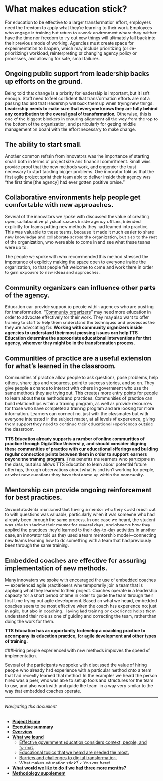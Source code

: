 # What makes education stick?

For education to be effective to a larger transformation effort, employees need the freedom to apply what they’re learning to their work. Employees who engage in training but return to a work environment where they neither have the time nor freedom to try out new things will ultimately fall back into their previous mode of working. Agencies must create space for experimentation to happen, which may include prioritizing (or de-prioritizing) workload, reinterpreting or changing agency policy or processes, and allowing for safe, small failures.

## Ongoing public support from leadership backs up efforts on the ground.

Being told that change is a priority for leadership is important, but it isn’t enough. Staff need to feel confident that transformation efforts are not a passing fad and that leadership will back them up when trying new things. **Leadership needs to make sure that everyone knows they are fully behind any contribution to the overall goal of transformation.** Otherwise, this is one of the biggest blockers in ensuring alignment all the way from the top to the bottom of the organization, and particularly for getting middle management on board with the effort necessary to make change.

## The ability to start small.

Another common refrain from innovators was the importance of starting small, both in terms of project size and financial commitment. Small wins provide proof that the new methods work, and engender the trust necessary to start tackling bigger problems. One innovator told us that the first agile project sprint their team able to deliver inside their agency was “the first time [the agency] had ever gotten positive praise.”

## Collaborative environments help people get comfortable with new approaches.

Several of the innovators we spoke with discussed the value of creating open, collaborative physical spaces inside agency offices, intended explicitly for teams putting new methods they had learned into practice. This was valuable to these teams, because it made it much easier to share new knowledge and collaborate across the organization, but also to the rest of the organization, who were able to come in and see what these teams were up to. 

The people we spoke with who recommended this method stressed the importance of explicitly making the space open to everyone inside the organization, so that people felt welcome to come and work there in order to gain exposure to new ideas and approaches.

## Community organizers can influence other parts of the agency.

Education can provide support to people within agencies who are pushing for transformation. “[Community organizers](https://github.com/18F/transformation-research/blob/master/preliminary-report.md#top-practices-that-contribute-to-successful-transformation)” may need more education in order to advocate effectively for their work. They  may also want to offer training to staff to help them understand the techniques and processes the they are advocating for. **Working with community organizers inside agencies to understand their most pressing issues can help TTS Education determine the appropriate educational interventions for that agency, wherever they might be in the transformation process.**

## Communities of practice are a useful extension for what’s learned in the classroom.

Communities of practice allow people to ask questions, pose problems, help others, share tips and resources, point to success stories, and so on. They give people a chance to interact with others in government who use the same methods they are trying out. This creates more entry points for people to learn about these methods and practices. 
Communities of practice can build relationships within a training program, as well as provide resources for those who have completed a training program and are looking for more information. Learners can connect not just with the classmates but with everyone interested in the subject matter, at all levels of experience, giving them support they need to continue their educational experiences outside the classroom.

**TTS Education already supports a number of online communities of practice through DigitalGov University, and should consider aligning these communities of practice with our educational offerings and building regular connection points between them in order to support learners beyond the training program.** This benefits the learners who participate in the class, but also allows TTS Education to learn  about potential future offerings, through observations about what is and isn’t working for people, or what new questions they have that come up within the community.

## Mentorship can provide ongoing reinforcement for best practices.

Several students mentioned that having a mentor who they could reach out to with questions was valuable, particularly when it was someone who had already been through the same process. In one case we heard, the student was able to shadow their mentor for several days, and observe how they applied the practices they’d learned to their day-to-day activities.In another case, an innovator told us they used a team mentorship model—connecting new teams learning how to do something with a team that had previously been through the same training.

## Embedded coaches are effective for assuring implementation of new methods.

Many innovators we spoke with encouraged the use of embedded coaches — experienced agile practitioners who temporarily join a team that is applying what they learned to their project. Coaches operate in a leadership capacity for a short period of time in order to guide the team through their first time trying out agile development. 
Based on what we heard, embedded coaches seem to be most effective when the coach has experience not just in agile, but also in coaching. Having had training or experience helps them understand their role as one of guiding and correcting the team, rather than doing the work for them. 

**TTS Education has an opportunity to develop a coaching practice to accompany its education practice, for agile development and other types of training.**

###Hiring people experienced with new methods improves the speed of implementation.

Several of the participants we spoke with discussed the value of hiring people who already had experience with a particular method onto a team that had recently learned that method. In the examples we heard the person hired was a peer, who was able to set up tools and structures for the team to use, and also work with and guide the team, in a way very similar to the way that embedded coaches operate.

* * *

###### Navigating this document

- **[Project Home](https://github.com/18F/18f-education-discovery/blob/master/README.md)**
- **[Executive summary](https://github.com/18F/18f-education-discovery/blob/master/executive_summary.md)** 
- **[Overview](https://github.com/18F/18f-education-discovery/blob/master/overview.md)**
- **[What we found](https://github.com/18F/18f-education-discovery/blob/master/what_we_found.md)**
  - [Effective government education considers context, people, and format.](https://github.com/18F/18f-education-discovery/blob/master/context_people_format.md) 
  - [Educational topics that we heard are needed the most.](https://github.com/18F/18f-education-discovery/blob/master/topics.md) 
  - [Barriers and challenges to digital transformation.](https://github.com/18F/18f-education-discovery/blob/master/barriers_challenges.md) 
  - What makes education stick? < _You are here!_
- **[What would we like to do if we had three more months?](https://github.com/18F/18f-education-discovery/blob/master/three_months.md)**
- **[Methodology supplement](https://github.com/18F/18f-education-discovery/blob/master/methodology.md)**

